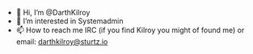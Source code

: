 - 👋 Hi, I’m @DarthKilroy
- 👀 I’m interested in Systemadmin 
- 📫 How to reach me IRC (if you find Kilroy you might of found me) or email: darthkilroy@sturtz.io
